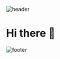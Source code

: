 ![header](https://capsule-render.vercel.app/api?type=waving&color=0:E0FFFF,100:ADFF2F&height=150&section=header&text=Tae%20Ram&fontSize=40&fontColor=C0C0C0&fontAlignY=25&desc=Welcome%20to%20ttaeram&descSize=15&descAlignY=50)

# Hi there 👋



![footer](https://capsule-render.vercel.app/api?type=waving&color=0:E0FFFF,100:ADFF2F&height=150&section=footer)
